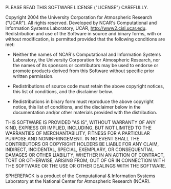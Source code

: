 PLEASE READ THIS SOFTWARE LICENSE ("LICENSE") CAREFULLY. 

Copyright 2004 the University Corporation for Atmospheric 
Research ("UCAR"). All rights reserved. Developed by NCAR's 
Computational and Information Systems Laboratory, UCAR,
http://www2.cisl.ucar.edu. Redistribution and use of the Software 
in source and binary forms, with or without modification, is 
permitted provided that the following conditions are met:

 * Neither the names of NCAR's Computational and 
Information Systems Laboratory, the University Corporation for 
Atmospheric Research, nor the names of its sponsors or 
contributors may be used to endorse or promote products derived 
from this Software without specific prior written permission.

 * Redistributions of source code must retain the above 
copyright notices, this list of conditions, and the disclaimer 
below.

 * Redistributions in binary form must reproduce the above 
copyright notice, this list of conditions, and the disclaimer 
below in the documentation and/or other materials provided with 
the distribution.

THIS SOFTWARE IS PROVIDED "AS IS", WITHOUT WARRANTY OF ANY KIND, 
EXPRESS OR IMPLIED, INCLUDING, BUT NOT LIMITED TO THE WARRANTIES 
OF MERCHANTABILITY, FITNESS FOR A PARTICULAR PURPOSE AND 
NONINFRINGEMENT. IN NO EVENT SHALL THE CONTRIBUTORS OR COPYRIGHT 
HOLDERS BE LIABLE FOR ANY CLAIM, INDIRECT, INCIDENTAL, SPECIAL, 
EXEMPLARY, OR CONSEQUENTIAL DAMAGES OR OTHER LIABILITY, WHETHER 
IN AN ACTION OF CONTRACT, TORT OR OTHERWISE, ARISING FROM, OUT 
OF OR IN CONNECTION WITH THE SOFTWARE OR THE USE OR OTHER 
DEALINGS WITH THE SOFTWARE.

SPHEREPACK is a product of the Computational & Information 
Systems Laboratory at the National Center for Atmospheric 
Research (NCAR).
